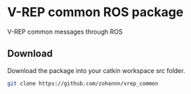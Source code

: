 # V-REP common ROS package
V-REP common messages through ROS

## Download

Download the package into your catkin workspace src folder.
```Bash 
git clone https://github.com/zohannn/vrep_common
```
